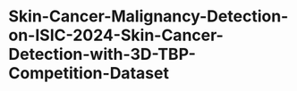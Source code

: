 # Skin-Cancer-Malignancy-Detection-on-ISIC-2024-Skin-Cancer-Detection-with-3D-TBP-Competition-Dataset